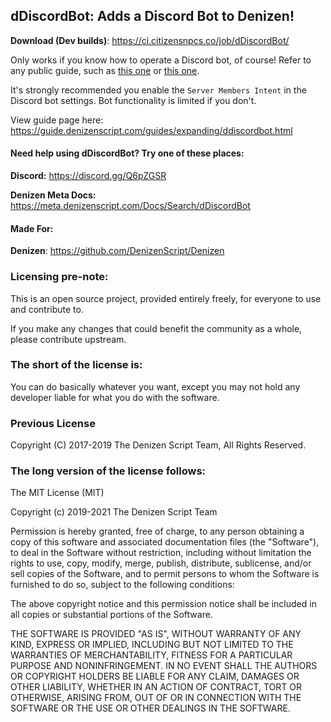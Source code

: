 dDiscordBot: Adds a Discord Bot to Denizen!
-------------------------------------------

**Download (Dev builds)**: https://ci.citizensnpcs.co/job/dDiscordBot/

Only works if you know how to operate a Discord bot, of course! Refer to any public guide, such as [this one](https://github.com/reactiflux/discord-irc/wiki/Creating-a-discord-bot-&-getting-a-token) or [this one](https://discordpy.readthedocs.io/en/stable/discord.html).

It's strongly recommended you enable the `Server Members Intent` in the Discord bot settings. Bot functionality is limited if you don't.

View guide page here: https://guide.denizenscript.com/guides/expanding/ddiscordbot.html

#### Need help using dDiscordBot? Try one of these places:

**Discord:** https://discord.gg/Q6pZGSR

**Denizen Meta Docs:** https://meta.denizenscript.com/Docs/Search/dDiscordBot

#### Made For:

**Denizen**: https://github.com/DenizenScript/Denizen

### Licensing pre-note:

This is an open source project, provided entirely freely, for everyone to use and contribute to.

If you make any changes that could benefit the community as a whole, please contribute upstream.

### The short of the license is:

You can do basically whatever you want, except you may not hold any developer liable for what you do with the software.

### Previous License

Copyright (C) 2017-2019 The Denizen Script Team, All Rights Reserved.

### The long version of the license follows:

The MIT License (MIT)

Copyright (c) 2019-2021 The Denizen Script Team

Permission is hereby granted, free of charge, to any person obtaining a copy
of this software and associated documentation files (the "Software"), to deal
in the Software without restriction, including without limitation the rights
to use, copy, modify, merge, publish, distribute, sublicense, and/or sell
copies of the Software, and to permit persons to whom the Software is
furnished to do so, subject to the following conditions:

The above copyright notice and this permission notice shall be included in all
copies or substantial portions of the Software.

THE SOFTWARE IS PROVIDED "AS IS", WITHOUT WARRANTY OF ANY KIND, EXPRESS OR
IMPLIED, INCLUDING BUT NOT LIMITED TO THE WARRANTIES OF MERCHANTABILITY,
FITNESS FOR A PARTICULAR PURPOSE AND NONINFRINGEMENT. IN NO EVENT SHALL THE
AUTHORS OR COPYRIGHT HOLDERS BE LIABLE FOR ANY CLAIM, DAMAGES OR OTHER
LIABILITY, WHETHER IN AN ACTION OF CONTRACT, TORT OR OTHERWISE, ARISING FROM,
OUT OF OR IN CONNECTION WITH THE SOFTWARE OR THE USE OR OTHER DEALINGS IN THE
SOFTWARE.
